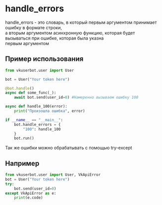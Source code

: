 # handle_errors
<p>
  handle_errors - это словарь, в который первым аргументом принимает ошибку в формате строки,<br/>
  а вторым аргументом асинхронную функцию, которая будет вызываться при ошибке, которая была указна<br/>
  первым аргументом
</p>

## Пример использования
```python
from vkuserbot.user import User

bot = User("Your token here")

@bot.handle()
async def some_func(_):
    await bot.send(user_id=0) #Намеренно вызываем ошибку 100

async def handle_100(error):
    print("Произошла ошибка", error)

if __name__ == "__main__":
    bot.handle_errors = {
        "100": handle_100
    }
    bot.run()
```

Так же ошибки можно обрабатывать с помощью try-except
## Например
```python
from vkuserbot.user import User, VkApiError
bot = User("Your token here")
try:
    bot.send(user_id=0)
except VkApiError as e:
    print(e.code)
```